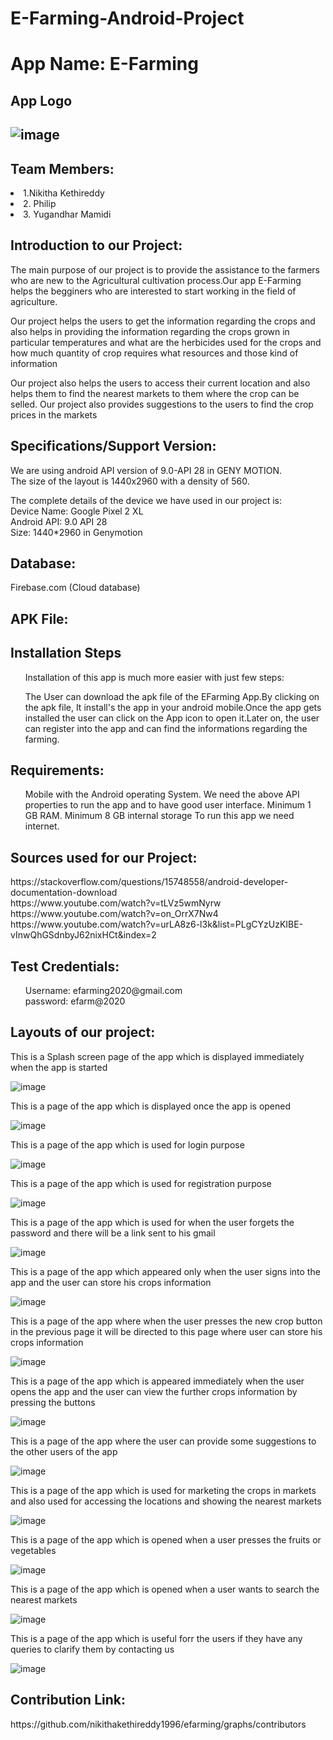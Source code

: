 # E-Farming-Android-Project

<h1>App Name: E-Farming</h1>
<h2>App Logo<h2>
<img src="https://www.steer.org.au/wp-content/uploads/2015/09/CROP-FARMING.png" alt="image">
<h2>Team Members:</h2>
 <li>1.Nikitha Kethireddy</li>
 <li>2. Philip</li>
 <li>3. Yugandhar Mamidi</li>

<h2> Introduction to our Project:</h2>
<p>The main purpose of our project is to provide the assistance to the farmers who are new to the Agricultural cultivation process.Our app E-Farming helps the begginers who are interested to start working in the field of agriculture.</p>
<p> Our project helps the users to get the information regarding the crops and also helps in providing the information regarding the crops grown in particular temperatures and what are the herbicides used for the crops and how much quantity of crop requires what resources and those kind of information</p>
<p> Our project also helps the users to access their current location and also helps them to find the nearest markets to them where the crop can be selled. Our project also provides suggestions to the users to find the crop prices in the markets</p>

<h2>Specifications/Support Version:</h2>
<p>We are using android API version of 9.0-API 28 in GENY MOTION. <br/>
The size of the layout is 1440x2960 with a density of 560. <br/>
 
The complete details of the device we have used in our project is: <br/>
Device Name: Google Pixel 2 XL<br />
Android API: 9.0 API 28<br/>
Size: 1440*2960 in Genymotion</p>

<h2>Database: </h2>

Firebase.com (Cloud database)

<h2> APK File:</h2>

<h2>Installation Steps</h2>
<ul>
Installation of this app is much more easier with just few steps:<br/>
 
The User can download the apk file of the EFarming App.By clicking on the apk file, It install's the app in your android mobile.Once the app gets installed the user can click on the App icon to open it.Later on, the user can register into the app and can find the informations regarding the farming.
</ul>

<h2>Requirements:</h2>
<p>
<ul>
Mobile with the Android operating System.
We need the above API properties to run the app and to have good user interface.
Minimum 1 GB RAM.
Minimum 8 GB internal storage
To run this app we need internet.
</ul>
</p>

<h2>Sources used for our Project:</h2>
<p>
https://stackoverflow.com/questions/15748558/android-developer-documentation-download <br />
https://www.youtube.com/watch?v=tLVz5wmNyrw<br />
https://www.youtube.com/watch?v=on_OrrX7Nw4<br />
https://www.youtube.com/watch?v=urLA8z6-l3k&list=PLgCYzUzKIBE-vInwQhGSdnbyJ62nixHCt&index=2
</p>

<h2>Test Credentials:</h2>
<p>
<ul>
 Username: efarming2020@gmail.com <br />
 password: efarm@2020
 </ul>
</p>

<h2>Layouts of our project:</h2>

<p>This is a Splash screen page of the app which is displayed immediately when the app is started</p>

<img src="efarm_image.png" alt="image">

<p>This is a page of the app which is displayed once the app is opened</p>

<img src="Userdisplay.PNG" alt="image">

<p>This is a page of the app which is used for login purpose</p>

<img src="Login.PNG" alt="image">

<p>This is a page of the app which is used for registration purpose</p>

<img src="Register.PNG" alt="image">

<p>This is a page of the app which is used for when the user forgets the password and there will be a link sent to his gmail</p>

<img src="Forgotpassword.PNG" alt="image">

<p>This is a page of the app which appeared only when the user signs into the app and the user can store his crops information</p>

<img src="Userpage.PNG" alt="image">

<p>This is a page of the app where when the user presses the new crop button in the previous page it will be directed to this page where user can store his crops information</p>

<img src="NewCrop.PNG" alt="image">

<p>This is a page of the app which is appeared immediately when the user opens the app and the user can view the further crops information by pressing the buttons</p>

<img src="CropAnalysis.PNG" alt="image">

<p>This is a page of the app where the user can provide some suggestions to the other users of the app</p>

<img src="NewCropArticle.PNG" alt="image">

<p>This is a page of the app which is used for marketing the crops in markets and also used for accessing the locations and showing the nearest markets</p>

<img src="Marketing.PNG" alt="image">

<p>This is a page of the app which is opened when a user presses the fruits or vegetables</p>

<img src="FruitsPage.PNG" alt="image">

<p>This is a page of the app which is opened when a user wants to search the nearest markets</p>

<img src="Locationaccess.PNG" alt="image">

<p>This is a page of the app which is useful forr the users if they have any queries to clarify them by contacting us </p>

<img src="Contact.PNG" alt="image">

<h2>Contribution Link:</h2>
https://github.com/nikithakethireddy1996/efarming/graphs/contributors

